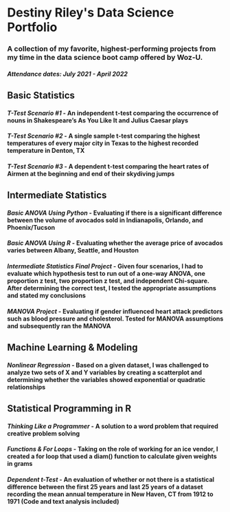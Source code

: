 # **Destiny Riley's Data Science Portfolio**
### A collection of my favorite, highest-performing projects from my time in the data science boot camp offered by Woz-U.
##### *Attendance dates: July 2021 - April 2022*


## **Basic Statistics**
#### ***T-Test Scenario #1***  - An independent t-test comparing the occurrence of nouns in Shakespeare’s As You Like It and Julius Caesar plays
#### ***T-Test Scenario #2***  - A single sample t-test comparing the highest temperatures of every major city in Texas to the highest recorded temperature in Denton, TX
#### ***T-Test Scenario #3***  - A dependent t-test comparing the heart rates of Airmen at the beginning and end of their skydiving jumps

## **Intermediate Statistics**
#### ***Basic ANOVA Using Python*** - Evaluating if there is a significant difference between the volume of avocados sold in Indianapolis, Orlando, and Phoenix/Tucson
#### ***Basic ANOVA Using R*** - Evaluating whether the average price of avocados varies between Albany, Seattle, and Houston
#### ***Intermediate Statistics Final Project*** - Given four scenarios, I had to evaluate which hypothesis test to run out of a one-way ANOVA, one proportion z test, two proportion z test, and independent Chi-square. After determining the correct test, I tested the appropriate assumptions and stated my conclusions
#### ***MANOVA Project*** -  Evaluating if gender influenced heart attack predictors such as blood pressure and cholesterol. Tested for MANOVA assumptions and subsequently ran the MANOVA

## **Machine Learning & Modeling**
#### ***Nonlinear Regression*** - Based on a given dataset, I was challenged to analyze two sets of X and Y variables by creating a scatterplot and determining whether the variables showed exponential or quadratic relationships

## **Statistical Programming in R**
#### ***Thinking Like a Programmer*** - A solution to a word problem that required creative problem solving
#### ***Functions & For Loops*** - Taking on the role of working for an ice vendor, I created a for loop that used a diam() function to calculate given weights in grams
#### ***Dependent t-Test*** - An evaluation of whether or not there is a statistical difference between the first 25 years and last 25 years of a dataset recording the mean annual temperature in New Haven, CT from 1912 to 1971 (Code and text analysis included)
